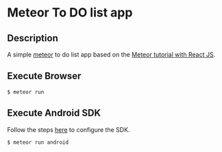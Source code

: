 # Meteor To DO list app

## Description
A simple [meteor](https://www.meteor.com/) to do list app based on the [Meteor tutorial with React  JS](https://www.meteor.com/tutorials/react/creating-an-app).

## Execute Browser
`$ meteor run` 

## Execute Android SDK
Follow the steps [here](https://www.meteor.com/tutorials/react/running-on-mobile) to configure the SDK.

`$ meteor run android` 